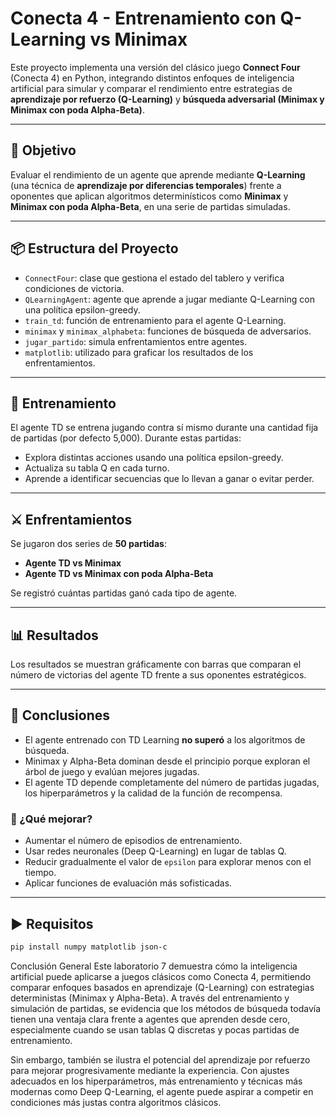 # Conecta 4 - Entrenamiento con Q-Learning vs Minimax

Este proyecto implementa una versión del clásico juego **Connect Four** (Conecta 4) en Python, integrando distintos enfoques de inteligencia artificial para simular y comparar el rendimiento entre estrategias de **aprendizaje por refuerzo (Q-Learning)** y **búsqueda adversarial (Minimax y Minimax con poda Alpha-Beta)**.

---

## 🎯 Objetivo

Evaluar el rendimiento de un agente que aprende mediante **Q-Learning** (una técnica de **aprendizaje por diferencias temporales**) frente a oponentes que aplican algoritmos determinísticos como **Minimax** y **Minimax con poda Alpha-Beta**, en una serie de partidas simuladas.

---

## 📦 Estructura del Proyecto

- `ConnectFour`: clase que gestiona el estado del tablero y verifica condiciones de victoria.
- `QLearningAgent`: agente que aprende a jugar mediante Q-Learning con una política epsilon-greedy.
- `train_td`: función de entrenamiento para el agente Q-Learning.
- `minimax` y `minimax_alphabeta`: funciones de búsqueda de adversarios.
- `jugar_partido`: simula enfrentamientos entre agentes.
- `matplotlib`: utilizado para graficar los resultados de los enfrentamientos.

---

## 🤖 Entrenamiento

El agente TD se entrena jugando contra sí mismo durante una cantidad fija de partidas (por defecto 5,000). Durante estas partidas:

- Explora distintas acciones usando una política epsilon-greedy.
- Actualiza su tabla Q en cada turno.
- Aprende a identificar secuencias que lo llevan a ganar o evitar perder.

---

## ⚔️ Enfrentamientos

Se jugaron dos series de **50 partidas**:

- **Agente TD vs Minimax**
- **Agente TD vs Minimax con poda Alpha-Beta**

Se registró cuántas partidas ganó cada tipo de agente.

---

## 📊 Resultados

Los resultados se muestran gráficamente con barras que comparan el número de victorias del agente TD frente a sus oponentes estratégicos.

---

## 📌 Conclusiones

- El agente entrenado con TD Learning **no superó** a los algoritmos de búsqueda.
- Minimax y Alpha-Beta dominan desde el principio porque exploran el árbol de juego y evalúan mejores jugadas.
- El agente TD depende completamente del número de partidas jugadas, los hiperparámetros y la calidad de la función de recompensa.

### 🧠 ¿Qué mejorar?
- Aumentar el número de episodios de entrenamiento.
- Usar redes neuronales (Deep Q-Learning) en lugar de tablas Q.
- Reducir gradualmente el valor de `epsilon` para explorar menos con el tiempo.
- Aplicar funciones de evaluación más sofisticadas.

---

## ▶️ Requisitos

```bash
pip install numpy matplotlib json-c
```
Conclusión General
Este laboratorio 7 demuestra cómo la inteligencia artificial puede aplicarse a juegos clásicos como Conecta 4, permitiendo comparar enfoques basados en aprendizaje (Q-Learning) con estrategias deterministas (Minimax y Alpha-Beta). A través del entrenamiento y simulación de partidas, se evidencia que los métodos de búsqueda todavía tienen una ventaja clara frente a agentes que aprenden desde cero, especialmente cuando se usan tablas Q discretas y pocas partidas de entrenamiento.

Sin embargo, también se ilustra el potencial del aprendizaje por refuerzo para mejorar progresivamente mediante la experiencia. Con ajustes adecuados en los hiperparámetros, más entrenamiento y técnicas más modernas como Deep Q-Learning, el agente puede aspirar a competir en condiciones más justas contra algoritmos clásicos.

